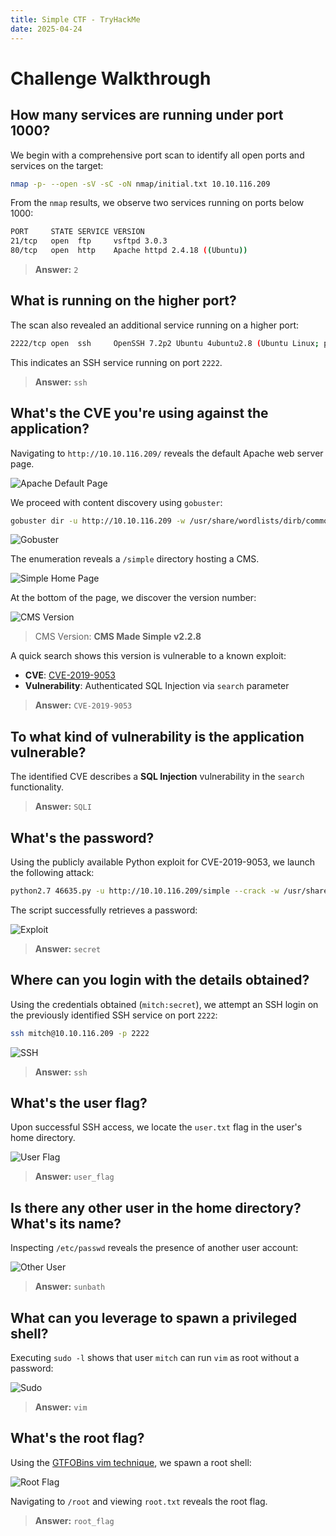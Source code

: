 ```yaml
---
title: Simple CTF - TryHackMe
date: 2025-04-24
---
```


<script setup>
    import RoomCard from "../../../.vitepress/components/thm/RoomCard.vue";
</script>

<RoomCard
    roomName="Simple CTF"
    roomIcon="/ctf/tryhackme/simple-ctf/icon-room.png"
    roomLink="https://tryhackme.com/room/easyctf"
    roomLevel="EASY"
    roomTechnology="Linux"
/>

# Challenge Walkthrough

## How many services are running under port 1000?

We begin with a comprehensive port scan to identify all open ports and services on the target:

```bash
nmap -p- --open -sV -sC -oN nmap/initial.txt 10.10.116.209
```

From the `nmap` results, we observe two services running on ports below 1000:

```bash
PORT     STATE SERVICE VERSION
21/tcp   open  ftp     vsftpd 3.0.3
80/tcp   open  http    Apache httpd 2.4.18 ((Ubuntu))
```

> **Answer:** `2`

## What is running on the higher port?

The scan also revealed an additional service running on a higher port:

```bash
2222/tcp open  ssh     OpenSSH 7.2p2 Ubuntu 4ubuntu2.8 (Ubuntu Linux; protocol 2.0)
```

This indicates an SSH service running on port `2222`.

> **Answer:** `ssh`

## What's the CVE you're using against the application?

Navigating to `http://10.10.116.209/` reveals the default Apache web server page. 

![Apache Default Page](/ctf/tryhackme/simple-ctf/apache-default-page.png)

We proceed with content discovery using `gobuster`:

```bash
gobuster dir -u http://10.10.116.209 -w /usr/share/wordlists/dirb/common.txt
```

![Gobuster](/ctf/tryhackme/simple-ctf/gobuster.png)

The enumeration reveals a `/simple` directory hosting a CMS. 

![Simple Home Page](/ctf/tryhackme/simple-ctf/simple-home-page.png)

At the bottom of the page, we discover the version number:

![CMS Version](/ctf/tryhackme/simple-ctf/cms-version.png)

> CMS Version: **CMS Made Simple v2.2.8**

A quick search shows this version is vulnerable to a known exploit:

- **CVE**: [CVE-2019-9053](https://www.exploit-db.com/exploits/46635)
- **Vulnerability**: Authenticated SQL Injection via `search` parameter

> **Answer:** `CVE-2019-9053`

## To what kind of vulnerability is the application vulnerable?

The identified CVE describes a **SQL Injection** vulnerability in the `search` functionality.

> **Answer:** `SQLI`

## What's the password?

Using the publicly available Python exploit for CVE-2019-9053, we launch the following attack:

```bash
python2.7 46635.py -u http://10.10.116.209/simple --crack -w /usr/share/wordlists/rockyou.txt
```

The script successfully retrieves a password:

![Exploit](/ctf/tryhackme/simple-ctf/exploit.png)

> **Answer:** `secret`

## Where can you login with the details obtained?

Using the credentials obtained (`mitch:secret`), we attempt an SSH login on the previously identified SSH service on port `2222`:

```bash
ssh mitch@10.10.116.209 -p 2222
```

![SSH](/ctf/tryhackme/simple-ctf/ssh.png)

> **Answer:** `ssh`

## What's the user flag?

Upon successful SSH access, we locate the `user.txt` flag in the user's home directory.

![User Flag](/ctf/tryhackme/simple-ctf/user-flag.png)

> **Answer:** `user_flag`

## Is there any other user in the home directory? What's its name?

Inspecting `/etc/passwd` reveals the presence of another user account:

![Other User](/ctf/tryhackme/simple-ctf/other-user.png)

> **Answer:** `sunbath`

## What can you leverage to spawn a privileged shell?

Executing `sudo -l` shows that user `mitch` can run `vim` as root without a password:

![Sudo](/ctf/tryhackme/simple-ctf/sudo.png)

> **Answer:** `vim`

## What's the root flag?

Using the [GTFOBins vim technique](https://gtfobins.github.io/gtfobins/vim/#sudo), we spawn a root shell:

![Root Flag](/ctf/tryhackme/simple-ctf/root-flag.png)

Navigating to `/root` and viewing `root.txt` reveals the root flag.

> **Answer:** `root_flag`
